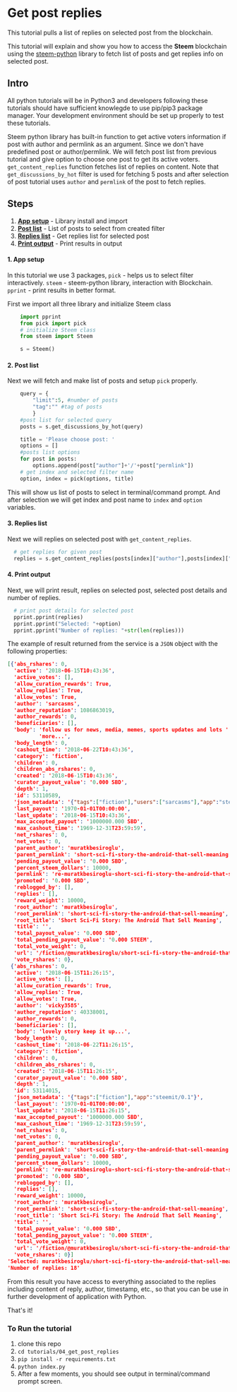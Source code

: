 # Get post replies

This tutorial pulls a list of replies on selected post from the blockchain.

This tutorial will explain and show you how to access the **Steem** blockchain using the [steem-python](https://github.com/steemit/steem-python) library to fetch list of posts and get replies info on selected post.

## Intro

All python tutorials will be in Python3 and developers following these tutorials should have sufficient knowlegde to use pip/pip3 package manager. Your development environment should be set up properly to test these tutorials.

Steem python library has built-in function to get active voters information if post with author and permlink as an argument. Since we don't have predefined post or author/permlink. We will fetch post list from previous tutorial and give option to choose one post to get its active voters. `get_content_replies` function fetches list of replies on content. Note that `get_discussions_by_hot` filter is used for fetching 5 posts and after selection of post tutorial uses `author` and `permlink` of the post to fetch replies. 

## Steps

1.  [**App setup**](#app-setup) - Library install and import
1.  [**Post list**](#post-list) - List of posts to select from created filter 
1.  [**Replies list**](#replies-list) - Get replies list for selected post
1.  [**Print output**](#print-output) - Print results in output

#### 1. App setup <a name="app-setup"></a>

In this tutorial we use 3 packages, `pick` - helps us to select filter interactively. `steem` - steem-python library, interaction with Blockchain. `pprint` - print results in better format.

First we import all three library and initialize Steem class

```python
    import pprint
    from pick import pick
    # initialize Steem class
    from steem import Steem

    s = Steem()
```

#### 2. Post list <a name="post-list"></a>


Next we will fetch and make list of posts and setup `pick` properly.

```python
    query = {
        "limit":5, #number of posts
        "tag":"" #tag of posts
        }
    #post list for selected query
    posts = s.get_discussions_by_hot(query)

    title = 'Please choose post: '
    options = []
    #posts list options
    for post in posts:
        options.append(post["author"]+'/'+post["permlink"])
    # get index and selected filter name
    option, index = pick(options, title)
```

This will show us list of posts to select in terminal/command prompt. And after selection we will get index and post name to `index` and `option` variables.

#### 3. Replies list <a name="replies-list"></a>

Next we will replies on selected post with `get_content_replies`. 

```python
  # get replies for given post
  replies = s.get_content_replies(posts[index]["author"],posts[index]["permlink"])
```


#### 4. Print output <a name="print-output"></a>

Next, we will print result, replies on selected post, selected post details and number of replies.

```python
  # print post details for selected post
  pprint.pprint(replies)
  pprint.pprint("Selected: "+option)
  pprint.pprint("Number of replies: "+str(len(replies)))
```

The example of result returned from the service is a `JSON` object with the following properties:

```json
[{'abs_rshares': 0,
  'active': '2018-06-15T10:43:36',
  'active_votes': [],
  'allow_curation_rewards': True,
  'allow_replies': True,
  'allow_votes': True,
  'author': 'sarcasms',
  'author_reputation': 1086863019,
  'author_rewards': 0,
  'beneficiaries': [],
  'body': 'follow us for news, media, memes, sports updates and lots '
          'more...',
  'body_length': 0,
  'cashout_time': '2018-06-22T10:43:36',
  'category': 'fiction',
  'children': 0,
  'children_abs_rshares': 0,
  'created': '2018-06-15T10:43:36',
  'curator_payout_value': '0.000 SBD',
  'depth': 1,
  'id': 53110589,
  'json_metadata': '{"tags":["fiction"],"users":["sarcasms"],"app":"steemit/0.1"}',
  'last_payout': '1970-01-01T00:00:00',
  'last_update': '2018-06-15T10:43:36',
  'max_accepted_payout': '1000000.000 SBD',
  'max_cashout_time': '1969-12-31T23:59:59',
  'net_rshares': 0,
  'net_votes': 0,
  'parent_author': 'muratkbesiroglu',
  'parent_permlink': 'short-sci-fi-story-the-android-that-sell-meaning',
  'pending_payout_value': '0.000 SBD',
  'percent_steem_dollars': 10000,
  'permlink': 're-muratkbesiroglu-short-sci-fi-story-the-android-that-sell-meaning-20180615t104323737z',
  'promoted': '0.000 SBD',
  'reblogged_by': [],
  'replies': [],
  'reward_weight': 10000,
  'root_author': 'muratkbesiroglu',
  'root_permlink': 'short-sci-fi-story-the-android-that-sell-meaning',
  'root_title': 'Short Sci-Fi Story: The Android That Sell Meaning',
  'title': '',
  'total_payout_value': '0.000 SBD',
  'total_pending_payout_value': '0.000 STEEM',
  'total_vote_weight': 0,
  'url': '/fiction/@muratkbesiroglu/short-sci-fi-story-the-android-that-sell-meaning#@sarcasms/re-muratkbesiroglu-short-sci-fi-story-the-android-that-sell-meaning-20180615t104323737z',
  'vote_rshares': 0},
 {'abs_rshares': 0,
  'active': '2018-06-15T11:26:15',
  'active_votes': [],
  'allow_curation_rewards': True,
  'allow_replies': True,
  'allow_votes': True,
  'author': 'vicky3585',
  'author_reputation': 40338001,
  'author_rewards': 0,
  'beneficiaries': [],
  'body': 'lovely story keep it up...',
  'body_length': 0,
  'cashout_time': '2018-06-22T11:26:15',
  'category': 'fiction',
  'children': 0,
  'children_abs_rshares': 0,
  'created': '2018-06-15T11:26:15',
  'curator_payout_value': '0.000 SBD',
  'depth': 1,
  'id': 53114015,
  'json_metadata': '{"tags":["fiction"],"app":"steemit/0.1"}',
  'last_payout': '1970-01-01T00:00:00',
  'last_update': '2018-06-15T11:26:15',
  'max_accepted_payout': '1000000.000 SBD',
  'max_cashout_time': '1969-12-31T23:59:59',
  'net_rshares': 0,
  'net_votes': 0,
  'parent_author': 'muratkbesiroglu',
  'parent_permlink': 'short-sci-fi-story-the-android-that-sell-meaning',
  'pending_payout_value': '0.000 SBD',
  'percent_steem_dollars': 10000,
  'permlink': 're-muratkbesiroglu-short-sci-fi-story-the-android-that-sell-meaning-20180615t112615204z',
  'promoted': '0.000 SBD',
  'reblogged_by': [],
  'replies': [],
  'reward_weight': 10000,
  'root_author': 'muratkbesiroglu',
  'root_permlink': 'short-sci-fi-story-the-android-that-sell-meaning',
  'root_title': 'Short Sci-Fi Story: The Android That Sell Meaning',
  'title': '',
  'total_payout_value': '0.000 SBD',
  'total_pending_payout_value': '0.000 STEEM',
  'total_vote_weight': 0,
  'url': '/fiction/@muratkbesiroglu/short-sci-fi-story-the-android-that-sell-meaning#@vicky3585/re-muratkbesiroglu-short-sci-fi-story-the-android-that-sell-meaning-20180615t112615204z',
  'vote_rshares': 0}]
'Selected: muratkbesiroglu/short-sci-fi-story-the-android-that-sell-meaning'
'Number of replies: 18'
```

From this result you have access to everything associated to the replies including content of reply, author, timestamp, etc., so that you can be use in further development of application with Python.

That's it!

### To Run the tutorial

1.  clone this repo
1.  `cd tutorials/04_get_post_replies`
1.  `pip install -r requirements.txt`
1.  `python index.py`
1.  After a few moments, you should see output in terminal/command prompt screen.

